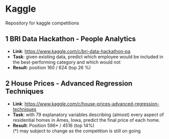# Kaggle
Repository for kaggle competitions  

## 1 BRI Data Hackathon - People Analytics  
- **Link**: https://www.kaggle.com/c/bri-data-hackathon-pa  
- **Task**: given existing data, predict which employee would be included in the best-performing category and which would not  
- **Result**: position 160 / 624 (top 26 %)  

## 2 House Prices - Advanced Regression Techniques  
- **Link**: https://www.kaggle.com/c/house-prices-advanced-regression-techniques  
- **Task**: with 79 explanatory variables describing (almost) every aspect of residential homes in Ames, Iowa, predict the final price of each home.
- **Result**: Position 596* / 4516 (top 14%)  
(*) may subject to change as the competition is still on going
